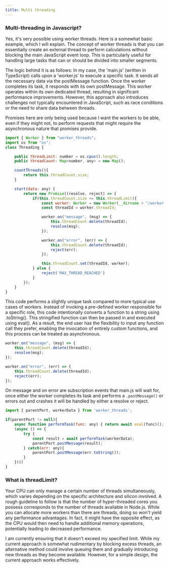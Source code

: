 ```yaml
---
title: Multi threading
---
```



### Multi-threading in Javascript?

Yes, it's very possible using worker threads. Here is a somewhat basic example, which I will explain. The concept of worker threads is that you can essentially create an external thread to perform calculations without blocking the main JavaScript event loop. This is particularly useful for handling large tasks that can or should be divided into smaller segments.

The logic behind it is as follows: In my case, the 'main.js' (written in TypeScript) calls upon a 'worker.js' to execute a specific task. 
It sends all the necessary data via the postMessage function. Once the worker completes its task, it responds with its own postMessage. 
This worker operates within its own dedicated thread, resulting in significant performance improvements. 
However, this approach also introduces challenges not typically encountered in JavaScript, such as race conditions or the need to share data between threads.

Promises here are only being used because I want the workers to be able, even if they might not, 
to perform requests that might require the asynchronous nature that promises provide.

```js
import { Worker } from "worker_threads";
import os from "os";
class Threading {

    public threadLimit: number = os.cpus().length;
    public threadCount: Map<number, any> = new Map();

    countThreads(){
        return this.threadCount.size;
    }

    start(data: any) {
        return new Promise((resolve, reject) => {
            if(this.threadCount.size <= this.threadLimit){
                const worker: Worker = new Worker(__dirname + "/worker.js", { workerData: data.toString() });
                const threadId = worker.threadId;

                worker.on("message", (msg) => {
                    this.threadCount.delete(threadId);
                    resolve(msg);
                });

                worker.on("error", (err) => {
                    this.threadCount.delete(threadId);
                    reject(err);
                });

                this.threadCount.set(threadId, worker);
            } else {
                reject('MAX_THREAD_REACHED')
            }
        });
    }
}
```

This code performs a slightly unique task compared to more typical use cases of workers. Instead of invoking a pre-defined worker responsible for a specific role, 
this code intentionally converts a function to a string using .toString(). 
This stringified function can then be passed in and executed using eval(). As a result, 
the end user has the flexibility to input any function call they prefer, enabling the invocation of entirely custom functions, and this process can be treated as asynchronous.

```js
worker.on("message", (msg) => {
    this.threadCount.delete(threadId);
    resolve(msg);
});

worker.on("error", (err) => {
    this.threadCount.delete(threadId);
    reject(err);
});
```

On message and on error are subscription events that main.js will wait for, once either the worker completes 
its task and performs a `.postMessage()` or errors out and crashes it will be handled by either a resolve or reject. 


```js
import { parentPort, workerData } from 'worker_threads';

if(parentPort != null){
    async function performTask(func: any) { return await eval(func)(); }
    (async () => {
        try {
            const result = await performTask(workerData);
            parentPort.postMessage(result);
        } catch(err: any){
            parentPort.postMessage(err.toString());
        }
    })()
}
```


### What is threadLimit? 

Your CPU can only manage a certain number of threads simultaneously, which varies depending on the specific architecture and silicon involved. A rough guideline to follow is that the number of hyper-threaded cores you possess corresponds to the number of threads available in Node.js. While you can allocate more workers than there are threads, doing so won't yield any performance advantages. In fact, it might have the opposite effect, as the CPU would then need to handle additional memory operations, potentially leading to decreased performance.

I am currently ensuring that it doesn't exceed my specified limit. While my current approach is somewhat rudimentary by blocking excess threads, an alternative method could involve queuing them and gradually introducing new threads as they become available. However, for a simple design, the current approach works effectively.

